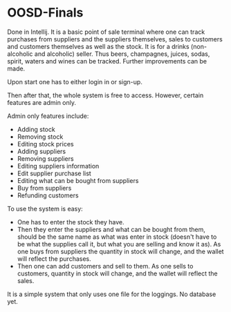 # OOSD-Finals
Done in Intellij. It is a basic point of sale terminal where one can track purchases from suppliers and the suppliers themselves, sales to customers and customers themselves as well as the stock. It is for a drinks (non-alcoholic and alcoholic) seller. Thus beers, champagnes, juices, sodas, spirit, waters and wines can be tracked. Further improvements can be made.

Upon start one has to either login in or sign-up.

Then after that, the whole system is free to access. However, certain features are admin only. 

Admin only features include:
- Adding stock
- Removing stock
- Editing stock prices
- Adding suppliers
- Removing suppliers
- Editing suppliers information
- Edit supplier purchase list
- Editing what can be bought from suppliers
- Buy from suppliers
- Refunding customers

To use the system is easy:
- One has to enter the stock they have.
- Then they enter the suppliers and what can be bought from them, should be the same name as what was enter in stock (doesn't have to be what the supplies call it, but what you are selling and know it as).
As one buys from suppliers the quantity in stock will change, and the wallet will reflect the purchases.
- Then one can add customers and sell to them.
As one sells to customers, quantity in stock will change, and the wallet will reflect the sales.

It is a simple system that only uses one file for the loggings. No database yet.
